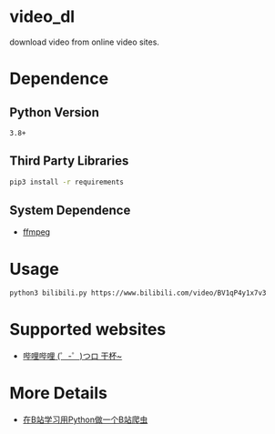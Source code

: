 # video_dl
download video from online video sites.

# Dependence
## Python Version
```
3.8+
```
## Third Party Libraries
```bash
pip3 install -r requirements
```
## System Dependence
- [ffmpeg](https://ffmpeg.org/)

# Usage
```bash
python3 bilibili.py https://www.bilibili.com/video/BV1qP4y1x7v3
```

# Supported websites
- [哔哩哔哩 (゜-゜)つロ 干杯~](https://www.bilibili.com/)

# More Details
- [在B站学习用Python做一个B站爬虫](https://www.bilibili.com/video/BV1nv411T798/)
